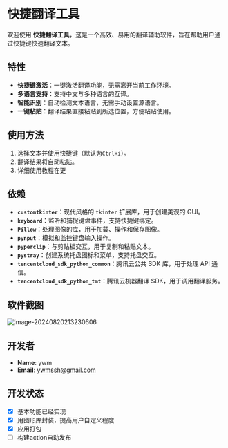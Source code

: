 # 快捷翻译工具

欢迎使用 **快捷翻译工具**，这是一个高效、易用的翻译辅助软件，旨在帮助用户通过快捷键快速翻译文本。

## 特性

- **快捷键激活**：一键激活翻译功能，无需离开当前工作环境。
- **多语言支持**：支持中文与多种语言的互译。
- **智能识别**：自动检测文本语言，无需手动设置源语言。
- **一键粘贴**：翻译结果直接粘贴到所选位置，方便粘贴使用。

## 使用方法

1. 选择文本并使用快捷键（默认为`Ctrl+i`）。
2. 翻译结果将自动粘贴。
3. 详细使用教程在更

## 依赖

- **`customtkinter`**：现代风格的 `tkinter` 扩展库，用于创建美观的 GUI。
- **`keyboard`**：监听和捕捉键盘事件，支持快捷键绑定。
- **`Pillow`**：处理图像的库，用于加载、操作和保存图像。
- **`pynput`**：模拟和监控键盘输入操作。
- **`pyperclip`**：与剪贴板交互，用于复制和粘贴文本。
- **`pystray`**：创建系统托盘图标和菜单，支持托盘交互。
- **`tencentcloud_sdk_python_common`**：腾讯云公共 SDK 库，用于处理 API 通信。
- **`tencentcloud_sdk_python_tmt`**：腾讯云机器翻译 SDK，用于调用翻译服务。

## 软件截图

![image-20240820213230606](C:\Users\19693\AppData\Roaming\Typora\typora-user-images\image-20240820213230606.png)

## 开发者

- **Name**: ywm
- **Email**: [ywmssh@gmail.com](mailto:ywmssh@gmail.com)

## 开发状态
- [x] 基本功能已经实现
- [x] 用图形库封装，提高用户自定义程度
- [x] 应用打包
- [ ] 构建action自动发布
